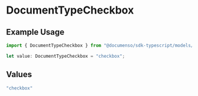 # DocumentTypeCheckbox

## Example Usage

```typescript
import { DocumentTypeCheckbox } from "@documenso/sdk-typescript/models/operations";

let value: DocumentTypeCheckbox = "checkbox";
```

## Values

```typescript
"checkbox"
```